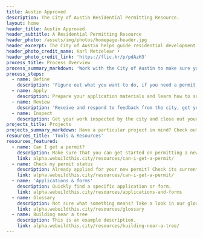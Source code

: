 ```yaml
---
title: Austin Approved
description: The City of Austin Residential Permitting Resource.
layout: home
header_title: Austin Approved
header_subtitle: A Residential Permitting Resource
header_photo: /assets/img/photos/homepage-header.jpg
header_excerpt: The City of Austin helps guide residential development to promote safe and sustainable growth.
header_photo_credit_name: Karl Metzelear •
header_photo_credit_link: 'https://flic.kr/p/pdAzH3'
process_title: Process Overview
process_summary_markdown: 'Work with the City of Austin to make sure your next building or renovation project is safe, sustainable, and permitted. There are four key steps to getting a permit.'
process_steps:
  - name: Define
    description: 'Figure out what you want to do, if you need a permit, and how to get a free consultation.'
  - name: Apply
    description: Prepare your application materials and learn how to submit your application.
  - name: Review
    description: 'Receive and respond to feedback from the city, get your permit, and begin your project.'
  - name: Inspect
    description: Get your work inspected by the city and close out your permit(s).
projects_title: Projects
projects_summary_markdown: Have a particular project in mind? Check out our detailed guides to permitting some common Austin residential projects.
resources_title: 'Tools & Resources'
resources_featured:
  - name: Can I get a permit?
    description: Make sure that you can get started on permitting a new project with the City.
    link: alpha.webuildthis.city/resources/can-i-get-a-permit/
  - name: Check my permit status
    description: Already applied for your new permit? Check its current status.
    link: alpha.webuildthis.city/resources/can-i-get-a-permit/
  - name: 'Applications & forms'
    description: Quickly find a specific application or form.
    link: alpha.webuildthis.city/resources/applications-and-forms
  - name: Glossary
    description: Not sure what something means? Take a look in our glossary of terms.
    link: alpha.webuildthis.city/resources/glossary
  - name: Building near a tree
    description: This is an example description.
    link: alpha.webuildthis.city/resources/building-near-a-tree/
---
```



